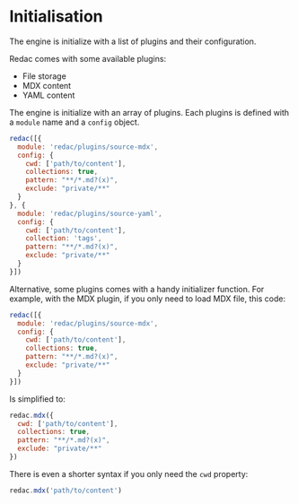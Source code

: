 
# Initialisation

The engine is initialize with a list of plugins and their configuration.

Redac comes with some available plugins:

- File storage
- MDX content
- YAML content

The engine is initialize with an array of plugins. Each plugins is defined with
a `module` name and a `config` object.

```js
redac([{
  module: 'redac/plugins/source-mdx',
  config: {
    cwd: ['path/to/content'],
    collections: true,
    pattern: "**/*.md?(x)",
    exclude: "private/**"
  }
}, {
  module: 'redac/plugins/source-yaml',
  config: {
    cwd: ['path/to/content'],
    collection: 'tags',
    pattern: "**/*.md?(x)",
    exclude: "private/**"
  }
}])
```

Alternative, some plugins comes with a handy initializer function. For example,
with the MDX plugin, if you only need to load MDX file, this code:

```js
redac([{
  module: 'redac/plugins/source-mdx',
  config: {
    cwd: ['path/to/content'],
    collections: true,
    pattern: "**/*.md?(x)",
    exclude: "private/**"
  }
}])
```

Is simplified to:

```js
redac.mdx({
  cwd: ['path/to/content'],
  collections: true,
  pattern: "**/*.md?(x)",
  exclude: "private/**"
})
```

There is even a shorter syntax if you only need the `cwd` property:

```js
redac.mdx('path/to/content')
```
